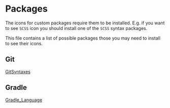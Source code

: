 # Packages

The icons for custom packages require them to be installed. E.g. if you want to see `SCSS` icon you should install one of the `SCSS` syntax packages.

This file contains a list of possible packages those you may need to install to see their icons.


## Git

[GitSyntaxes](https://packagecontrol.io/packages/GitSyntaxes)

## Gradle

[Gradle_Language](https://packagecontrol.io/packages/Gradle_Language)
